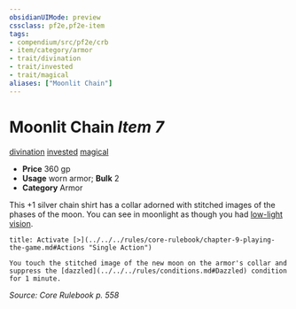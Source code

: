 ```yaml
---
obsidianUIMode: preview
cssclass: pf2e,pf2e-item
tags:
- compendium/src/pf2e/crb
- item/category/armor
- trait/divination
- trait/invested
- trait/magical
aliases: ["Moonlit Chain"]
---
```

# Moonlit Chain *Item 7*  
[divination](../../../rules/traits/divination.md)  [invested](../../../rules/traits/invested.md)  [magical](../../../rules/traits/magical.md)  

- **Price** 360 gp
- **Usage** worn armor; **Bulk** 2
- **Category** Armor

This +1 silver chain shirt has a collar adorned with stitched images of the phases of the moon. You can see in moonlight as though you had [low-light vision](../../../rules/abilities/low-light-vision.md).

```ad-embed-ability
title: Activate [>](../../../rules/core-rulebook/chapter-9-playing-the-game.md#Actions "Single Action")

You touch the stitched image of the new moon on the armor's collar and suppress the [dazzled](../../../rules/conditions.md#Dazzled) condition for 1 minute.
```

*Source: Core Rulebook p. 558*
